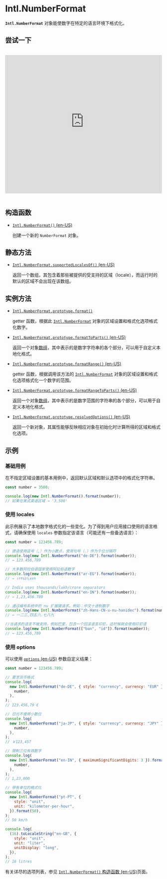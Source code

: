 # Intl.NumberFormat

**`Intl.NumberFormat`** 对象能使数字在特定的语言环境下格式化。

## 尝试一下

<iframe class="interactive is-js-height" height="200" src="https://interactive-examples.mdn.mozilla.net/pages/js/intl-numberformat.html" title="MDN Web Docs Interactive Example" loading="lazy" data-readystate="complete" style="box-sizing: border-box; border: 0px; max-width: 100%; width: 765.719px; background-color: var(--background-secondary); border-radius: var(--elem-radius); color: var(--text-primary); height: 444px; margin: 1rem 0px; padding: 0px;"></iframe>

## 构造函数

-   [`Intl.NumberFormat()` (en-US)](https://developer.mozilla.org/en-US/docs/Web/JavaScript/Reference/Global_Objects/Intl/NumberFormat/NumberFormat)

    创建一个新的 `NumberFormat` 对象。

## 静态方法

-   [`Intl.NumberFormat.supportedLocalesOf()` (en-US)](https://developer.mozilla.org/en-US/docs/Web/JavaScript/Reference/Global_Objects/Intl/NumberFormat/supportedLocalesOf)

    返回一个数组，其包含着那些被提供的受支持的区域（locale），而运行时的默认的区域不会出现在该数组。

## 实例方法

-   [`Intl.NumberFormat.prototype.format()`](https://developer.mozilla.org/zh-CN/docs/Web/JavaScript/Reference/Global_Objects/Intl/NumberFormat/format)

    getter 函数，根据此 [`Intl.NumberFormat`](https://developer.mozilla.org/zh-CN/docs/Web/JavaScript/Reference/Global_Objects/Intl/NumberFormat) 对象的区域设置和格式化选项格式化数字。

-   [`Intl.NumberFormat.prototype.formatToParts()` (en-US)](https://developer.mozilla.org/en-US/docs/Web/JavaScript/Reference/Global_Objects/Intl/NumberFormat/formatToParts)

    返回一个对象[数组](https://developer.mozilla.org/zh-CN/docs/Web/JavaScript/Reference/Global_Objects/Array)，其中表示的是数字字符串的各个部分，可以用于自定义本地化格式。

-   [`Intl.NumberFormat.prototype.formatRange()` (en-US)](https://developer.mozilla.org/en-US/docs/Web/JavaScript/Reference/Global_Objects/Intl/NumberFormat/formatRange)

    getter 函数，根据调用该方法的 [`Intl.NumberFormat`](https://developer.mozilla.org/zh-CN/docs/Web/JavaScript/Reference/Global_Objects/Intl/NumberFormat) 对象的区域设置和格式化选项格式化一个数字的范围。

-   [`Intl.NumberFormat.prototype.formatRangeToParts()` (en-US)](https://developer.mozilla.org/en-US/docs/Web/JavaScript/Reference/Global_Objects/Intl/NumberFormat/formatRangeToParts)

    返回一个对象[数组](https://developer.mozilla.org/zh-CN/docs/Web/JavaScript/Reference/Global_Objects/Array)，其中表示的是数字范围的字符串的各个部分，可以用于自定义本地化格式。

-   [`Intl.NumberFormat.prototype.resolvedOptions()` (en-US)](https://developer.mozilla.org/en-US/docs/Web/JavaScript/Reference/Global_Objects/Intl/NumberFormat/resolvedOptions)

    返回一个新对象，其属性能够反映相应对象在初始化时计算所得的区域和格式化选项。

## 示例

### 基础用例

在不指定区域设置的基本用例中，返回默认区域和默认选项中的格式化字符串。

```js
const number = 3500;

console.log(new Intl.NumberFormat().format(number));
// 如果在美式英语区域 → '3,500'
```

### 使用 locales

此示例展示了本地数字格式化的一些变化。为了得到用户应用接口使用的语言格式，请确保使用 `locales` 参数指定该语言（可能还有一些备选语言）：

```js
const number = 123456.789;

// 德语使用逗号（,）作为小数点，使用句号（.）作为千位分隔符
console.log(new Intl.NumberFormat("de-DE").format(number));
// → 123.456,789

// 大多数阿拉伯语国家使用阿拉伯语数字
console.log(new Intl.NumberFormat("ar-EG").format(number));
// → ١٢٣٤٥٦٫٧٨٩

// India uses thousands/lakh/crore separators
console.log(new Intl.NumberFormat("en-IN").format(number));
// → 1,23,456.789

// 通过编号系统中的 nu 扩展键请求，例如：中文十进制数字
console.log(new Intl.NumberFormat("zh-Hans-CN-u-nu-hanidec").format(number));
// → 一二三,四五六.七八九

//当请求的语言不被支持，例如巴里，包含一个回滚语言印尼，这时候就会使用印尼语
console.log(new Intl.NumberFormat(["ban", "id"]).format(number));
// → 123.456,789
```

### 使用 options

可以使用 [`options` (en-US)](https://developer.mozilla.org/en-US/docs/Web/JavaScript/Reference/Global_Objects/Intl/NumberFormat/NumberFormat) 参数自定义结果：

```js
const number = 123456.789;

// 要求货币格式
console.log(
  new Intl.NumberFormat("de-DE", { style: "currency", currency: "EUR" }).format(
    number,
  ),
);
// 123.456,79 €

// 日元不使用小数位
console.log(
  new Intl.NumberFormat("ja-JP", { style: "currency", currency: "JPY" }).format(
    number,
  ),
);
// ￥123,457

// 限制三位有效数字
console.log(
  new Intl.NumberFormat("en-IN", { maximumSignificantDigits: 3 }).format(
    number,
  ),
);
// 1,23,000

// 带有单位的格式化
console.log(
  new Intl.NumberFormat("pt-PT", {
    style: "unit",
    unit: "kilometer-per-hour",
  }).format(50),
);
// 50 km/h

console.log(
  (16).toLocaleString("en-GB", {
    style: "unit",
    unit: "liter",
    unitDisplay: "long",
  }),
);
// 16 litres
```

有关详尽的选项列表，参见 [`Intl.NumberFormat()` 构造函数 (en-US)](https://developer.mozilla.org/en-US/docs/Web/JavaScript/Reference/Global_Objects/Intl/NumberFormat/NumberFormat)页面。